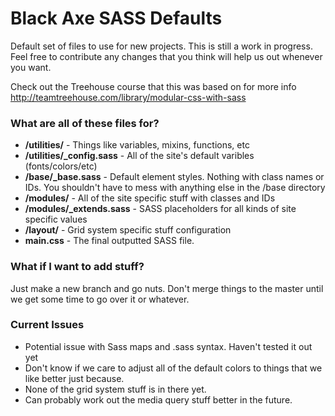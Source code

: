 # Black Axe SASS Defaults #

Default set of files to use for new projects. This is still a work in progress. Feel free to contribute any changes that you think will help us out whenever you want.

Check out the Treehouse course that this was based on for more info http://teamtreehouse.com/library/modular-css-with-sass

### What are all of these files for? ###

* **/utilities/** - Things like variables, mixins, functions, etc
* **/utilities/_config.sass** - All of the site's default varibles (fonts/colors/etc)
* **/base/_base.sass** - Default element styles. Nothing with class names or IDs. You shouldn't have to mess with anything else in the /base directory
* **/modules/** - All of the site specific stuff with classes and IDs
* **/modules/_extends.sass** - SASS placeholders for all kinds of site specific values
* **/layout/** - Grid system specific stuff configuration
* **main.css** - The final outputted SASS file.

### What if I want to add stuff? ###

Just make a new branch and go nuts. Don't merge things to the master until we get some time to go over it or whatever.

### Current Issues ###

* Potential issue with Sass maps and .sass syntax. Haven't tested it out yet
* Don't know if we care to adjust all of the default colors to things that we like better just because.
* None of the grid system stuff is in there yet.
* Can probably work out the media query stuff better in the future.